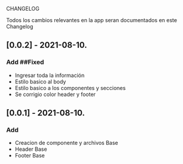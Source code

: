  CHANGELOG

Todos los cambios relevantes en la app seran documentados en este Changelog

## [0.0.2] - 2021-08-10.

### Add ##Fixed

- Ingresar toda la información
- Estilo basico al body
- Estilo basico a los componentes y secciones
- Se corrigio color header y footer


## [0.0.1] - 2021-08-10.

### Add

- Creacion de componente y archivos Base
- Header Base
- Footer Base